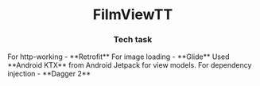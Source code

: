 <h1 align="center">FilmViewTT</h1>
<h3 align="center">Tech task</h3>
For http-working - **Retrofit**
For image loading - **Glide**
Used **Android KTX** from Android Jetpack for view models.
For dependency injection - **Dagger 2**
